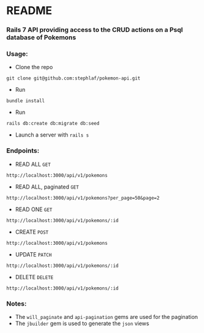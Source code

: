 # README

### Rails 7 API providing access to the CRUD actions on a Psql database of Pokemons

### Usage:
- Clone the repo
```
git clone git@github.com:stephlaf/pokemon-api.git
```
- Run
```
bundle install
```
- Run
```
rails db:create db:migrate db:seed
```
- Launch a server with `rails s`

### Endpoints:
- READ ALL `GET`
```
http://localhost:3000/api/v1/pokemons
```
- READ ALL, paginated `GET`
```
http://localhost:3000/api/v1/pokemons?per_page=50&page=2
```
- READ ONE `GET`
```
http://localhost:3000/api/v1/pokemons/:id
```
- CREATE `POST`
```
http://localhost:3000/api/v1/pokemons
```
- UPDATE `PATCH`
```
http://localhost:3000/api/v1/pokemons/:id
```
- DELETE `DELETE`
```
http://localhost:3000/api/v1/pokemons/:id
```

### Notes:
- The `will_paginate` and `api-pagination` gems are used for the pagination
- The `jbuilder` gem is used to generate the `json` views
